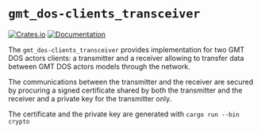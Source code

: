 # `gmt_dos-clients_transceiver`

[![Crates.io](https://img.shields.io/crates/v/gmt_dos-clients_transceiver.svg)](https://crates.io/crates/gmt_dos-clients_transceiver)
[![Documentation](https://docs.rs/gmt_dos-clients_transceiver/badge.svg)](https://docs.rs/gmt_dos-clients_transceiver/)

The `gmt_dos-clients_transceiver` provides implementation for two GMT DOS actors clients: a transmitter
and a receiver allowing to transfer data between GMT DOS actors models through the network.

The communications between the transmitter and the receiver are secured by procuring a signed certificate
shared by both the transmitter and the receiver and a private key for the transmitter only.

The certificate and the private key are generated with
`
cargo run --bin crypto
`
